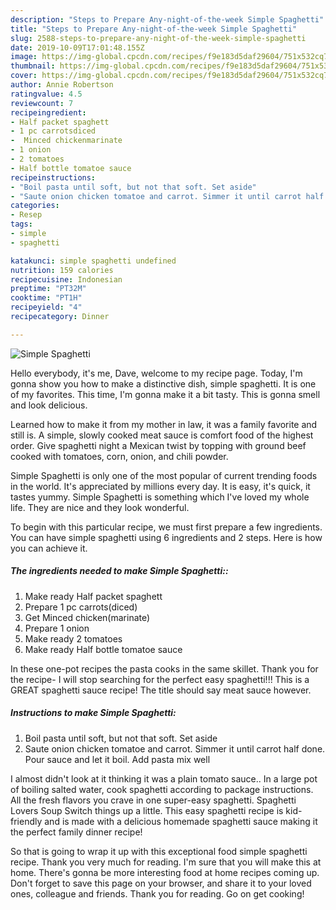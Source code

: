 ```yaml
---
description: "Steps to Prepare Any-night-of-the-week Simple Spaghetti"
title: "Steps to Prepare Any-night-of-the-week Simple Spaghetti"
slug: 2588-steps-to-prepare-any-night-of-the-week-simple-spaghetti
date: 2019-10-09T17:01:48.155Z
image: https://img-global.cpcdn.com/recipes/f9e183d5daf29604/751x532cq70/simple-spaghetti-recipe-main-photo.jpg
thumbnail: https://img-global.cpcdn.com/recipes/f9e183d5daf29604/751x532cq70/simple-spaghetti-recipe-main-photo.jpg
cover: https://img-global.cpcdn.com/recipes/f9e183d5daf29604/751x532cq70/simple-spaghetti-recipe-main-photo.jpg
author: Annie Robertson
ratingvalue: 4.5
reviewcount: 7
recipeingredient:
- Half packet spaghett
- 1 pc carrotsdiced
-  Minced chickenmarinate
- 1 onion
- 2 tomatoes
- Half bottle tomatoe sauce
recipeinstructions:
- "Boil pasta until soft, but not that soft. Set aside"
- "Saute onion chicken tomatoe and carrot. Simmer it until carrot half done. Pour sauce and let it boil. Add pasta mix well"
categories:
- Resep
tags:
- simple
- spaghetti

katakunci: simple spaghetti undefined
nutrition: 159 calories
recipecuisine: Indonesian
preptime: "PT32M"
cooktime: "PT1H"
recipeyield: "4"
recipecategory: Dinner

---
```



![Simple Spaghetti](https://img-global.cpcdn.com/recipes/f9e183d5daf29604/751x532cq70/simple-spaghetti-recipe-main-photo.jpg)

Hello everybody, it's me, Dave, welcome to my recipe page. Today, I'm gonna show you how to make a distinctive dish, simple spaghetti. It is one of my favorites. This time, I'm gonna make it a bit tasty. This is gonna smell and look delicious.

Learned how to make it from my mother in law, it was a family favorite and still is. A simple, slowly cooked meat sauce is comfort food of the highest order. Give spaghetti night a Mexican twist by topping with ground beef cooked with tomatoes, corn, onion, and chili powder.

Simple Spaghetti is only one of the most popular of current trending foods in the world. It's appreciated by millions every day. It is easy, it's quick, it tastes yummy. Simple Spaghetti is something which I've loved my whole life. They are nice and they look wonderful.


To begin with this particular recipe, we must first prepare a few ingredients. You can have simple spaghetti using 6 ingredients and 2 steps. Here is how you can achieve it.

##### The ingredients needed to make Simple Spaghetti::

1. Make ready Half packet spaghett
1. Prepare 1 pc carrots(diced)
1. Get  Minced chicken(marinate)
1. Prepare 1 onion
1. Make ready 2 tomatoes
1. Make ready Half bottle tomatoe sauce


In these one-pot recipes the pasta cooks in the same skillet. Thank you for the recipe- I will stop searching for the perfect easy spaghetti!!! This is a GREAT spaghetti sauce recipe! The title should say meat sauce however. 

##### Instructions to make Simple Spaghetti:

1. Boil pasta until soft, but not that soft. Set aside
1. Saute onion chicken tomatoe and carrot. Simmer it until carrot half done. Pour sauce and let it boil. Add pasta mix well


I almost didn&#39;t look at it thinking it was a plain tomato sauce.. In a large pot of boiling salted water, cook spaghetti according to package instructions. All the fresh flavors you crave in one super-easy spaghetti. Spaghetti Lovers Soup Switch things up a little. This easy spaghetti recipe is kid-friendly and is made with a delicious homemade spaghetti sauce making it the perfect family dinner recipe! 

So that is going to wrap it up with this exceptional food simple spaghetti recipe. Thank you very much for reading. I'm sure that you will make this at home. There's gonna be more interesting food at home recipes coming up. Don't forget to save this page on your browser, and share it to your loved ones, colleague and friends. Thank you for reading. Go on get cooking!

